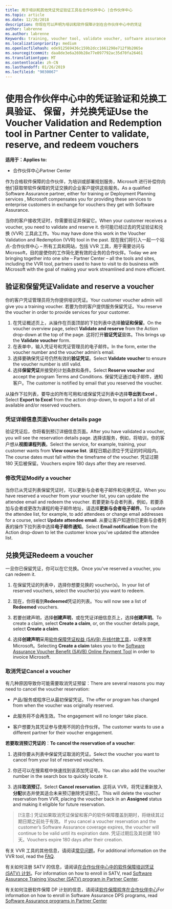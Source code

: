 ```yaml
---
title: 用于培训和其他凭证凭证验证工具在合作伙伴中心 |合作伙伴中心
ms.topic: article
ms.date: 12/20/2018
description: 你现在可以声明为培训和软件保障计划在合作伙伴中心中的凭证
author: labrenne
ms.author: labrenne
Keywords: training, voucher tool, validate voucher, software assurance claims, DPS, SATV
ms.localizationpriority: medium
ms.openlocfilehash: ede912569436c159b2dcc1661298e712f9b2065e
ms.sourcegitcommit: daa8de3e6a269b28e77e097792ac35d70fa26461
ms.translationtype: MT
ms.contentlocale: zh-CN
ms.lasthandoff: 01/26/2019
ms.locfileid: "9030067"
---
```

# <a name="use-the-voucher-validation-and-redemption-tool-in-partner-center-to-validate-reserve-and-redeem-vouchers"></a><span data-ttu-id="3b30e-103">使用合作伙伴中心中的凭证验证和兑换工具验证、 保留，并兑换凭证</span><span class="sxs-lookup"><span data-stu-id="3b30e-103">Use the Voucher Validation and Redemption tool in Partner Center to validate, reserve, and redeem vouchers</span></span> 

**<span data-ttu-id="3b30e-104">适用于：</span><span class="sxs-lookup"><span data-stu-id="3b30e-104">Applies to:</span></span>**

- <span data-ttu-id="3b30e-105">合作伙伴中心</span><span class="sxs-lookup"><span data-stu-id="3b30e-105">Partner Center</span></span>

<span data-ttu-id="3b30e-106">作为合格软件保障的合作伙伴，为培训或部署规划服务，Microsoft 进行补偿你向他们获取带软件保障的凭证交换的企业客户提供这些服务。</span><span class="sxs-lookup"><span data-stu-id="3b30e-106">As a qualified Software Assurance partner, either for training or Deployment Planning services , Microsoft compensates you for providing these services to enterprise customers in exchange for vouchers they get with Software Assurance.</span></span>

<span data-ttu-id="3b30e-107">当你的客户接收凭证时，你需要验证并保留它。</span><span class="sxs-lookup"><span data-stu-id="3b30e-107">When your customer receives a voucher, you need to validate and reserve it.</span></span> <span data-ttu-id="3b30e-108">你可能已经过去的凭证验证和兑换 (VVR) 工具此工作。</span><span class="sxs-lookup"><span data-stu-id="3b30e-108">You may have done this work in the Voucher Validation and Redemption (VVR) tool in the past.</span></span> <span data-ttu-id="3b30e-109">现在我们将引入一起一个站点-合作伙伴中心 – 所有工具和网站，包括 VVR 工具，用于需要访问与 Microsoft，目的是使你的工作简化更有效的业务的合作伙伴。</span><span class="sxs-lookup"><span data-stu-id="3b30e-109">Today we are bringing together into one site – Partner Center – all the tools and sites, including the VVR tool, partners used to have to visit to do business with Microsoft with the goal of making your work streamlined and more efficient.</span></span>

## <a name="validate-and-reserve-a-voucher"></a><span data-ttu-id="3b30e-110">验证和保留凭证</span><span class="sxs-lookup"><span data-stu-id="3b30e-110">Validate and reserve a voucher</span></span>

<span data-ttu-id="3b30e-111">你的客户凭证管理员将为你提供培训凭证。</span><span class="sxs-lookup"><span data-stu-id="3b30e-111">Your customer voucher admin will give you a training voucher.</span></span> <span data-ttu-id="3b30e-112">若要为你的客户提供服务保留凭证。</span><span class="sxs-lookup"><span data-stu-id="3b30e-112">You reserve the voucher in order to provide services for your customer.</span></span>

1. <span data-ttu-id="3b30e-113">在凭证概述页上，从操作在页面顶部的下拉列表中选择**验证和保留**。</span><span class="sxs-lookup"><span data-stu-id="3b30e-113">On the voucher overview page, select **Validate and reserve** from the Action drop-down at the top of the page.</span></span> <span data-ttu-id="3b30e-114">这将打开**验证凭证**窗体。</span><span class="sxs-lookup"><span data-stu-id="3b30e-114">This brings up the **Validate voucher** form.</span></span>
2. <span data-ttu-id="3b30e-115">在表单中，输入凭证号和凭证管理员的电子邮件。</span><span class="sxs-lookup"><span data-stu-id="3b30e-115">In the form, enter the voucher number and the voucher admin’s email.</span></span>
3. <span data-ttu-id="3b30e-116">选择要确保凭证号仍然有效的**验证凭证**。</span><span class="sxs-lookup"><span data-stu-id="3b30e-116">Select **Validate voucher** to ensure the voucher number is still valid.</span></span>
4. <span data-ttu-id="3b30e-117">选择**保留凭证**并接受的计划条款和条件。</span><span class="sxs-lookup"><span data-stu-id="3b30e-117">Select **Reserve voucher** and accept the program Terms and Conditions.</span></span> <span data-ttu-id="3b30e-118">保留凭证通过电子邮件，通知客户。</span><span class="sxs-lookup"><span data-stu-id="3b30e-118">The customer is notified by email that you reserved the voucher.</span></span>

<span data-ttu-id="3b30e-119">从操作下拉列表，要导出的所有可用和/或保留凭证列表中选择**导出到 Excel** 。</span><span class="sxs-lookup"><span data-stu-id="3b30e-119">Select **Export to Excel** from the action drop-down, to export a list of all available and/or reserved vouchers.</span></span>

### <a name="voucher-details-page"></a><span data-ttu-id="3b30e-120">凭证详细信息页面</span><span class="sxs-lookup"><span data-stu-id="3b30e-120">Voucher details page</span></span>

<span data-ttu-id="3b30e-121">验证凭证后，你将看到预订详细信息页面。</span><span class="sxs-lookup"><span data-stu-id="3b30e-121">After you have validated a voucher, you will see the reservation details page.</span></span> <span data-ttu-id="3b30e-122">选择该服务，例如，将培训，你的客户想从**视图课程列表**。</span><span class="sxs-lookup"><span data-stu-id="3b30e-122">Select the service, for example, training, your customer wants from **View course list**.</span></span>
<span data-ttu-id="3b30e-123">课程日期必须位于凭证的时间段内。</span><span class="sxs-lookup"><span data-stu-id="3b30e-123">The course dates must fall within the timeframe of the voucher.</span></span> <span data-ttu-id="3b30e-124">凭证过期 180 天后被保留。</span><span class="sxs-lookup"><span data-stu-id="3b30e-124">Vouchers expire 180 days after they are reserved.</span></span>

### <a name="modify-a-voucher"></a><span data-ttu-id="3b30e-125">修改凭证</span><span class="sxs-lookup"><span data-stu-id="3b30e-125">Modify a voucher</span></span>

<span data-ttu-id="3b30e-126">当你已从凭证列表保留凭证时，可以更新与会者电子邮件和兑换凭证。</span><span class="sxs-lookup"><span data-stu-id="3b30e-126">When you have reserved a voucher from your voucher list, you can update the attendee email and redeem the voucher.</span></span> <span data-ttu-id="3b30e-127">若要更新与会者列表，例如，若要添加与会者或更改为课程的电子邮件地址，请选择**更新与会者电子邮件**。</span><span class="sxs-lookup"><span data-stu-id="3b30e-127">To update the attendee list, for example, to add attendees or change email addresses for a course, select **Update attendee email**.</span></span> <span data-ttu-id="3b30e-128">从要让客户知道你已更新与会者列表的操作下拉列表中选择**电子邮件通知**。</span><span class="sxs-lookup"><span data-stu-id="3b30e-128">Select **Email notification** from the Action drop-down to let the customer know you’ve updated the attendee list.</span></span>

## <a name="redeem-a-voucher"></a><span data-ttu-id="3b30e-129">兑换凭证</span><span class="sxs-lookup"><span data-stu-id="3b30e-129">Redeem a voucher</span></span>

<span data-ttu-id="3b30e-130">一旦你已保留凭证，你可以在它兑换。</span><span class="sxs-lookup"><span data-stu-id="3b30e-130">Once you've reserved a voucher, you can redeem it.</span></span> 

1. <span data-ttu-id="3b30e-131">在保留凭证的列表中，选择你想要兑换的 voucher(s)。</span><span class="sxs-lookup"><span data-stu-id="3b30e-131">In your list of reserved vouchers, select the voucher(s) you want to redeem.</span></span> 
2. <span data-ttu-id="3b30e-132">现在，你将看到**Redeemed**凭证的列表。</span><span class="sxs-lookup"><span data-stu-id="3b30e-132">You will now see a list of **Redeemed** vouchers.</span></span>

4. <span data-ttu-id="3b30e-133">若要创建声明，选择**创建声明**，或在凭证详细信息页上，选择**创建声明**。</span><span class="sxs-lookup"><span data-stu-id="3b30e-133">To create a claim, select **Create a claim**, or, on the voucher details page, select **Create a claim**.</span></span>

5. <span data-ttu-id="3b30e-134">选择**创建声明**采用[软件保障凭证权益 (SAVB) 在线付款工具](https://planningservices.partners.extranet.microsoft.com/en/Pages/getpaid.aspx)，以便发票 Microsoft。</span><span class="sxs-lookup"><span data-stu-id="3b30e-134">Selecting **Create a claim** takes you to the [Software Assurance Voucher Benefit (SAVB) Online Payment Tool](https://planningservices.partners.extranet.microsoft.com/en/Pages/getpaid.aspx) in order to invoice Microsoft.</span></span>


### <a name="cancel-a-voucher"></a><span data-ttu-id="3b30e-135">取消凭证</span><span class="sxs-lookup"><span data-stu-id="3b30e-135">Cancel a voucher</span></span>

<span data-ttu-id="3b30e-136">有几种原因导致你可能需要取消凭证预留：</span><span class="sxs-lookup"><span data-stu-id="3b30e-136">There are several reasons you may need to cancel the voucher reservation:</span></span>

- <span data-ttu-id="3b30e-137">产品/服务或程序已从最初保留凭证。</span><span class="sxs-lookup"><span data-stu-id="3b30e-137">The offer or program has changed from when the voucher was originally reserved.</span></span>

- <span data-ttu-id="3b30e-138">此服务将不会再生效。</span><span class="sxs-lookup"><span data-stu-id="3b30e-138">The engagement will no longer take place.</span></span>

- <span data-ttu-id="3b30e-139">客户想要为其凭证参与使用不同的合作伙伴。</span><span class="sxs-lookup"><span data-stu-id="3b30e-139">The customer wants to use a different partner for their voucher engagement.</span></span>

<span data-ttu-id="3b30e-140">**若要取消预订凭证的**：</span><span class="sxs-lookup"><span data-stu-id="3b30e-140">**To cancel the reservation of a voucher**:</span></span>

1. <span data-ttu-id="3b30e-141">选择你要从列表中保留凭证取消的凭证。</span><span class="sxs-lookup"><span data-stu-id="3b30e-141">Select the voucher you want to cancel from your list of reserved vouchers.</span></span>

2. <span data-ttu-id="3b30e-142">你还可以在搜索框中快速找到该添加凭证号。</span><span class="sxs-lookup"><span data-stu-id="3b30e-142">You can also add the voucher number in the search box to quickly locate it.</span></span> 

3. <span data-ttu-id="3b30e-143">选择**取消预订**。</span><span class="sxs-lookup"><span data-stu-id="3b30e-143">Select **Cancel reservation**.</span></span> <span data-ttu-id="3b30e-144">这将从 VVR，将凭证重新放入**分配**状态并使其适合未来预订删除凭证预订。</span><span class="sxs-lookup"><span data-stu-id="3b30e-144">This will delete the voucher reservation from VVR, placing the voucher back in an **Assigned** status and making it eligible for future reservation.</span></span>

>[!注意:]<span data-ttu-id="3b30e-145"> 凭证如果取消凭证保留和客户的软件保障覆盖到期时，将继续其过期日期之前处于有效。</span><span class="sxs-lookup"><span data-stu-id="3b30e-145"> If you cancel a voucher reservation and the customer’s Software Assurance coverage expires, the voucher will continue to be valid until its expiration date.</span></span> <span data-ttu-id="3b30e-146">凭证过期后及其创建 180 天。</span><span class="sxs-lookup"><span data-stu-id="3b30e-146">Vouchers expire 180 days after their creation.</span></span>

<span data-ttu-id="3b30e-147">有关 VVR 工具的其他信息，请阅读[常见问题](vvr-faq.md)。</span><span class="sxs-lookup"><span data-stu-id="3b30e-147">For additional information on the VVR tool, read the [FAQ](vvr-faq.md).</span></span>

<span data-ttu-id="3b30e-148">有关如何注册 SATV 的信息，请阅读[在合作伙伴中心中的软件保障培训凭证 (SATV) 计划](software-assurance-satv.md)。</span><span class="sxs-lookup"><span data-stu-id="3b30e-148">For information on how to enroll in SATV, read [Software Assurance Training Voucher (SATV) program in Partner Center](software-assurance-satv.md).</span></span>

<span data-ttu-id="3b30e-149">有关如何注册软件保障 DP 计划的信息，请阅读[软件保障程序在合作伙伴中心](software-assurance-dps.md)</span><span class="sxs-lookup"><span data-stu-id="3b30e-149">For information on how to enroll in Software Assurance DPS programs, read [Software Assurance programs in Partner Center](software-assurance-dps.md)</span></span>

